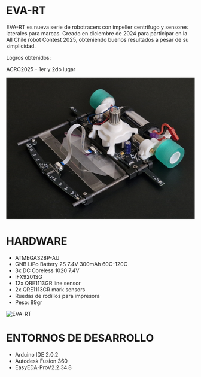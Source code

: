 # EVA-RT
EVA-RT es nueva serie de robotracers con impeller centrifugo y sensores laterales para marcas. Creado en diciembre de 2024 para participar en la All Chile robot Contest 2025, obteniendo buenos resultados a pesar de su simplicidad.

Logros obtenidos:

ACRC2025 - 1er y 2do lugar

![EVA-RT](./images/EVA-RT_01.jpg)

# HARDWARE
- ATMEGA328P-AU
- GNB LiPo Battery 2S 7.4V 300mAh 60C-120C
- 3x DC Coreless 1020 7.4V
- IFX9201SG
- 12x QRE1113GR line sensor
- 2x QRE1113GR mark sensors
- Ruedas de rodillos para impresora
- Peso: 89gr

![EVA-RT](.images/PCB_render.jpeg)

# ENTORNOS DE DESARROLLO
- Arduino IDE 2.0.2
- Autodesk Fusion 360
- EasyEDA-ProV2.2.34.8
